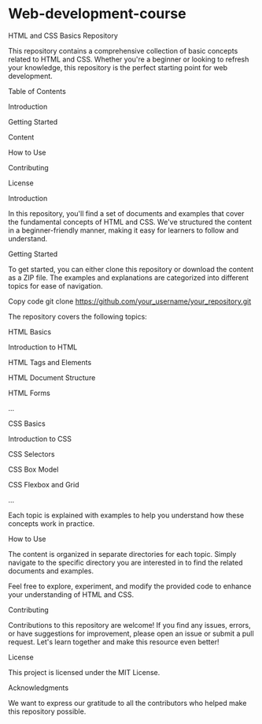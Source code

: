 # Web-development-course
HTML and CSS Basics Repository

This repository contains a comprehensive collection of basic concepts related to HTML and CSS. Whether you're a beginner or looking to refresh your knowledge, this repository is the perfect starting point for web development.

Table of Contents

Introduction

Getting Started

Content

How to Use

Contributing

License

Introduction

In this repository, you'll find a set of documents and examples that cover the fundamental concepts of HTML and CSS. We've structured the content in a beginner-friendly manner, making it easy for learners to follow and understand.


Getting Started

To get started, you can either clone this repository or download the content as a ZIP file. The examples and explanations are categorized into different topics for ease of navigation.

Copy code
git clone https://github.com/your_username/your_repository.git

The repository covers the following topics:

HTML Basics


Introduction to HTML

HTML Tags and Elements

HTML Document Structure

HTML Forms

...

CSS Basics



Introduction to CSS

CSS Selectors

CSS Box Model

CSS Flexbox and Grid

...

Each topic is explained with examples to help you understand how these concepts work in practice.

How to Use

The content is organized in separate directories for each topic. Simply navigate to the specific directory you are interested in to find the related documents and examples.

Feel free to explore, experiment, and modify the provided code to enhance your understanding of HTML and CSS.

Contributing

Contributions to this repository are welcome! If you find any issues, errors, or have suggestions for improvement, please open an issue or submit a pull request. Let's learn together and make this resource even better!


License

This project is licensed under the MIT License.

Acknowledgments

We want to express our gratitude to all the contributors who helped make this repository possible.

